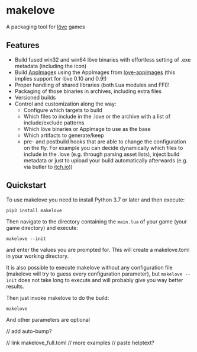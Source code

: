 # makelove

A packaging tool for [löve](https://love2d.org) games

## Features
* Build fused win32 and win64 löve binaries with effortless setting of .exe metadata (including the icon)
* Build [AppImage](https://appimage.org/)s using the AppImages from [love-appimages](pfirsich/love-appimages) (this implies support for löve 0.10 and 0.9!)
* Proper handling of shared libraries (both Lua modules and FFI)!
* Packaging of those binaries in archives, including extra files
* Versioned builds
* Control and customization along the way:
    - Configure which targets to build
    - Which files to include in the .love or the archive with a list of include/exclude patterns
    - Which löve binaries or AppImage to use as the base
    - Which artifacts to generate/keep
    - pre- and postbuild hooks that are able to change the configuration on the fly. For example you can decide dynamically which files to include in the .love (e.g. through parsing asset lists), inject build metadata or just to upload your build automatically afterwards (e.g. via butler to [itch.io](https://itch.io)))

## Quickstart

To use makelove you need to install Python 3.7 or later and then execute:
```
pip3 install makelove
```

Then navigate to the directory containing the `main.lua` of your game (your game directory) and execute:
```
makelove --init
```
and enter the values you are prompted for. This will create a makelove.toml in your working directory.

It is also possible to execute makelove without any configuration file (makelove will try to guess every configuration parameter), but `makelove --init` does not take long to execute and will probably give you way better results.

Then just invoke makelove to do the build:
```
makelove
```
And other parameters are optional

// add auto-bump?

// link makelove_full.toml
// more examples
// paste helptext?